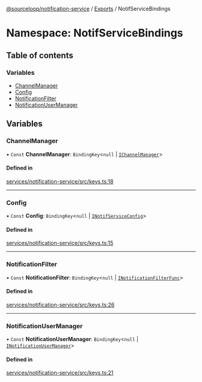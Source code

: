 [@sourceloop/notification-service](../README.md) / [Exports](../modules.md) / NotifServiceBindings

# Namespace: NotifServiceBindings

## Table of contents

### Variables

- [ChannelManager](NotifServiceBindings.md#channelmanager)
- [Config](NotifServiceBindings.md#config)
- [NotificationFilter](NotifServiceBindings.md#notificationfilter)
- [NotificationUserManager](NotifServiceBindings.md#notificationusermanager)

## Variables

### ChannelManager

• `Const` **ChannelManager**: `BindingKey`<``null`` \| [`IChannelManager`](../interfaces/IChannelManager.md)\>

#### Defined in

[services/notification-service/src/keys.ts:18](https://github.com/sourcefuse/loopback4-microservice-catalog/blob/77bb890a2/services/notification-service/src/keys.ts#L18)

___

### Config

• `Const` **Config**: `BindingKey`<``null`` \| [`INotifServiceConfig`](../interfaces/INotifServiceConfig.md)\>

#### Defined in

[services/notification-service/src/keys.ts:15](https://github.com/sourcefuse/loopback4-microservice-catalog/blob/77bb890a2/services/notification-service/src/keys.ts#L15)

___

### NotificationFilter

• `Const` **NotificationFilter**: `BindingKey`<``null`` \| [`INotificationFilterFunc`](../modules.md#inotificationfilterfunc)\>

#### Defined in

[services/notification-service/src/keys.ts:26](https://github.com/sourcefuse/loopback4-microservice-catalog/blob/77bb890a2/services/notification-service/src/keys.ts#L26)

___

### NotificationUserManager

• `Const` **NotificationUserManager**: `BindingKey`<``null`` \| [`INotificationUserManager`](../interfaces/INotificationUserManager.md)\>

#### Defined in

[services/notification-service/src/keys.ts:21](https://github.com/sourcefuse/loopback4-microservice-catalog/blob/77bb890a2/services/notification-service/src/keys.ts#L21)
